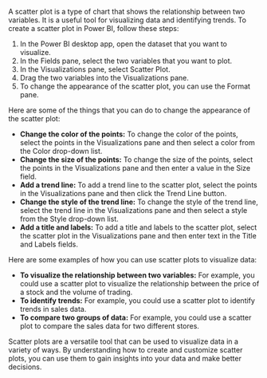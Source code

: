 A scatter plot is a type of chart that shows the relationship between two variables. It is a useful tool for visualizing data and identifying trends. To create a scatter plot in Power BI, follow these steps:

1. In the Power BI desktop app, open the dataset that you want to visualize.
2. In the Fields pane, select the two variables that you want to plot.
3. In the Visualizations pane, select Scatter Plot.
4. Drag the two variables into the Visualizations pane.
5. To change the appearance of the scatter plot, you can use the Format pane.

Here are some of the things that you can do to change the appearance of the scatter plot:

* **Change the color of the points:** To change the color of the points, select the points in the Visualizations pane and then select a color from the Color drop-down list.
* **Change the size of the points:** To change the size of the points, select the points in the Visualizations pane and then enter a value in the Size field.
* **Add a trend line:** To add a trend line to the scatter plot, select the points in the Visualizations pane and then click the Trend Line button.
* **Change the style of the trend line:** To change the style of the trend line, select the trend line in the Visualizations pane and then select a style from the Style drop-down list.
* **Add a title and labels:** To add a title and labels to the scatter plot, select the scatter plot in the Visualizations pane and then enter text in the Title and Labels fields.

Here are some examples of how you can use scatter plots to visualize data:

* **To visualize the relationship between two variables:** For example, you could use a scatter plot to visualize the relationship between the price of a stock and the volume of trading.
* **To identify trends:** For example, you could use a scatter plot to identify trends in sales data.
* **To compare two groups of data:** For example, you could use a scatter plot to compare the sales data for two different stores.

Scatter plots are a versatile tool that can be used to visualize data in a variety of ways. By understanding how to create and customize scatter plots, you can use them to gain insights into your data and make better decisions.



